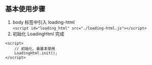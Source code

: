 ## 基本使用步骤

1. body 标签中引入 loading-html  
` <script id="loading_html" src="./loading-html.js"></script> `
2. 初始化 LoadingHtml 完成
```
<script>
    // 初始化、最基本使用
    LoadingHtml.init();
</script>
```